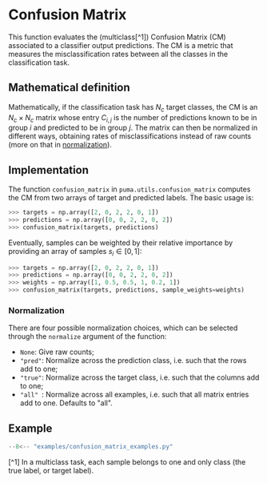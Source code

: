 # Confusion Matrix

This function evaluates the (multiclass[^1]) Confusion Matrix (CM) associated to a classifier output predictions. The CM is a metric that measures the misclassification rates between all the classes in the classification task.

## Mathematical definition

Mathematically, if the classification task has $N_c$ target classes, the CM is an $N_c \times N_c$ matrix whose entry $C_{i,j}$ is the number of predictions known to be in group $i$ and predicted to be in group $j$. 
The matrix can then be normalized in different ways, obtaining rates of misclassifications instead of raw counts (more on that in [normalization](#normalization)).


## Implementation

The function `confusion_matrix` in `puma.utils.confusion_matrix` computes the CM from two arrays of target and predicted labels. The basic usage is:
```python
>>> targets = np.array([2, 0, 2, 2, 0, 1])
>>> predictions = np.array([0, 0, 2, 2, 0, 2])
>>> confusion_matrix(targets, predictions)
```

Eventually, samples can be weighted by their relative importance by providing an array of samples $s_i \in [0,1]$:
```python
>>> targets = np.array([2, 0, 2, 2, 0, 1])
>>> predictions = np.array([0, 0, 2, 2, 0, 2])
>>> weights = np.array([1, 0.5, 0.5, 1, 0.2, 1])
>>> confusion_matrix(targets, predictions, sample_weights=weights)
```


### Normalization

There are four possible normalization choices, which can be selected through the `normalize` argument of the function:
- `None`: Give raw counts;
- `"pred"`: Normalize across the prediction class, i.e. such that the rows add to one;
- `"true"`: Normalize across the target class, i.e. such that the columns add to one;
- `"all" `: Normalize across all examples, i.e. such that all matrix entries add to one. Defaults to "all".

## Example


```py
--8<-- "examples/confusion_matrix_examples.py"
```


[^1] In a multiclass task, each sample belongs to one and only class (the true label, or target label).